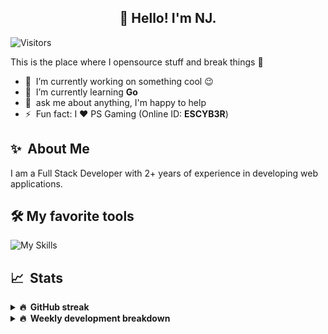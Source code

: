 <h2 align="center">👋 Hello! I'm NJ.</h2>

![Visitors](https://visitor-badge.glitch.me/badge?page_id=n-jaisabai.n-jaisabai)

This is the place where I opensource stuff and break things :rofl:

- 🔭 &nbsp;I’m currently working on something cool :wink:
- 🌱 &nbsp;I’m currently learning **Go**
- 💬 &nbsp;ask me about anything, I'm happy to help
- ⚡ &nbsp;Fun fact: I ❤️ PS Gaming (Online ID: **ESCYB3R**)

## ✨ &nbsp;About Me
  I am a Full Stack Developer with 2+ years of experience in developing web applications.</p>
  
## 🛠️ My favorite tools
![My Skills](https://skillicons.dev/icons?i=vue,go,nodejs,ts,js,python,postgres,mongodb,redis,git,docker,vscode)

## 📈 &nbsp;Stats
  
  <details>
  <summary><b>🔥 &nbsp;GitHub streak</b></summary>
  <br/>
  
  [![GitHub Streak](http://github-readme-streak-stats.herokuapp.com?user=n-jaisabai&theme=github-dark-blue&hide_border=true)](https://git.io/streak-stats)
  
  </details>
  
  <details>
  <summary><b>🔥 &nbsp;Weekly development breakdown</b></summary>
  <br/>
  
  <!--START_SECTION:waka-->

```text
Go           7 hrs 49 mins   █████████████████▓░░░░░░░   70.80 %
Makefile     1 hr 1 min      ██▒░░░░░░░░░░░░░░░░░░░░░░   09.32 %
PHP          56 mins         ██░░░░░░░░░░░░░░░░░░░░░░░   08.48 %
YAML         26 mins         █░░░░░░░░░░░░░░░░░░░░░░░░   04.04 %
Git Config   21 mins         ▓░░░░░░░░░░░░░░░░░░░░░░░░   03.28 %
Twig         15 mins         ▓░░░░░░░░░░░░░░░░░░░░░░░░   02.36 %
```

<!--END_SECTION:waka-->
  <b>Note:</b> Top languages is only a metric of the languages my weekly code consists of and doesn't reflect experience or skill level.
  </details>
